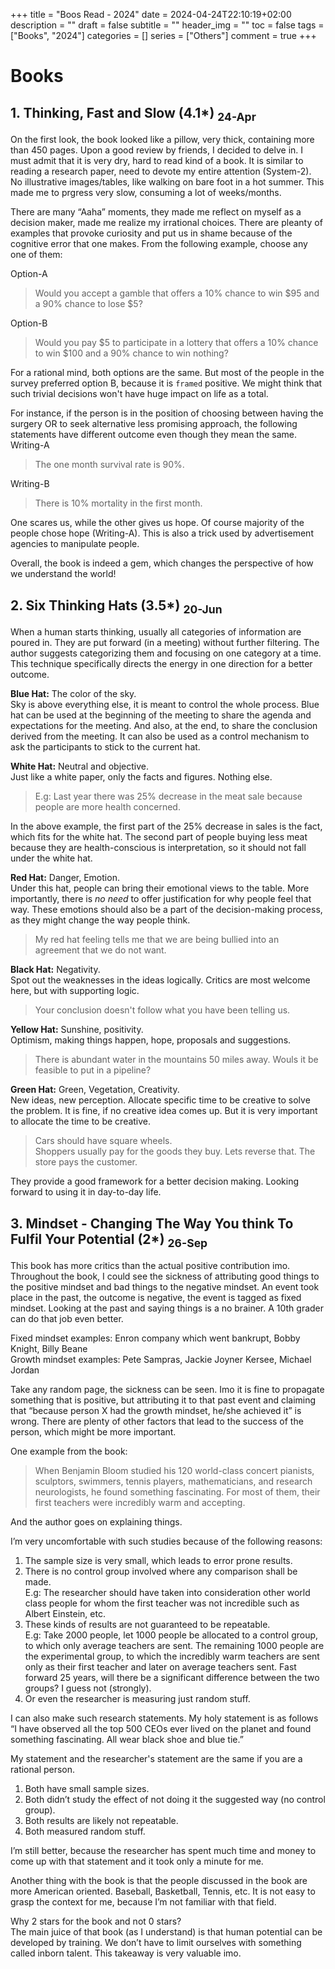 +++
title = "Boos Read - 2024"
date = 2024-04-24T22:10:19+02:00
description = ""
draft = false
subtitle = ""
header_img = ""
toc = false
tags = ["Books", "2024"]
categories = []
series = ["Others"]
comment = true
+++

# Books

## 1. Thinking, Fast and Slow (4.1*) <sub>24-Apr<sub>
On the first look, the book looked like a pillow, very thick, containing more than 450 pages.
Upon a good review by friends, I decided to delve in. I must admit that it is very dry, hard to read kind of a book.
It is similar to reading a research paper, need to devote my entire attention (System-2). 
No illustrative images/tables, like walking on bare foot in a hot summer.
This made me to prgress very slow, consuming a lot of weeks/months.

There are many “Aaha” moments, they made me reflect on myself as a decision maker, made me realize my irrational choices. 
There are pleanty of examples that provoke curiosity and put us in shame because of the cognitive error that one makes. 
From the following example, choose any one of them:

Option-A
> Would you accept a gamble that offers a 10% chance to win $95 and a 90% chance to lose $5?


Option-B
> Would you pay $5 to participate in a lottery that offers a 10% chance to win $100 and a 90% chance to win nothing?

For a rational mind, both options are the same. 
But most of the people in the survey preferred option B, because it is `framed` positive.
We might think that such trivial decisions won't have huge impact on life as a total.

For instance, if the person is in the position of choosing between having the surgery OR to seek alternative less promising approach, the following statements have different outcome even though they mean the same.
Writing-A 
> The one month survival rate is 90%.

Writing-B
> There is 10% mortality in the first month.

One scares us, while the other gives us hope. 
Of course majority of the people chose hope (Writing-A). 
This is also a trick used by advertisement agencies to manipulate people.

Overall, the book is indeed a gem, which changes the perspective of how we understand the world!

## 2. Six Thinking Hats (3.5*)  <sub>20-Jun<sub>
When a human starts thinking, usually all categories of information are poured in.
They are put forward (in a meeting) without further filtering.
The author suggests categorizing them and focusing on one category at a time.
This technique specifically directs the energy in one direction for a better outcome.

**Blue Hat:** The color of the sky.  
Sky is above everything else, it is meant to control the whole process.
Blue hat can be used at the beginning of the meeting to share the agenda and expectations for the meeting.
And also, at the end, to share the conclusion derived from the meeting.
It can also be used as a control mechanism to ask the participants to stick to the current hat.

**White Hat:** Neutral and objective.  
Just like a white paper, only the facts and figures. Nothing else.
> E.g: Last year there was 25% decrease in the meat sale because people are more health concerned.  

In the above example, the first part of the 25% decrease in sales is the fact, which fits for the white hat.
The second part of people buying less meat because they are health-conscious is interpretation, so it should not fall under the white hat.

**Red Hat:** Danger, Emotion.  
Under this hat, people can bring their emotional views to the table.
More importantly, there is *no need* to offer justification for why people feel that way.
These emotions should also be a part of the decision-making process, as they might change the way people think.  
> My red hat feeling tells me that we are being bullied into an agreement that we do not want.

**Black Hat:** Negativity.  
Spot out the weaknesses in the ideas logically. Critics are most welcome here, but with supporting logic.  
> Your conclusion doesn't follow what you have been telling us.

**Yellow Hat:** Sunshine, positivity.  
Optimism, making things happen, hope, proposals and suggestions.  
> There is abundant water in the mountains 50 miles away. Wouls it be feasible to put in a pipeline?  

**Green Hat:** Green, Vegetation, Creativity.  
New ideas, new perception. Allocate specific time to be creative to solve the problem.
It is fine, if no creative idea comes up. But it is very important to allocate the time to be creative.
> Cars should have square wheels.  
> Shoppers usually pay for the goods they buy. Lets reverse that. The store pays the customer.


They provide a good framework for a better decision making. Looking forward to using it in day-to-day life.  

## 3. Mindset - Changing The Way You think To Fulfil Your Potential (2*)  <sub>26-Sep<sub>
This book has more critics than the actual positive contribution imo.
Throughout the book,  I could see the sickness of attributing good things to the positive mindset and bad things to the negative mindset. 
An event took place in the past, the outcome is negative, the event is tagged as fixed mindset. 
Looking at the past and saying things is a no brainer. 
A 10th grader can do that job even better.  

Fixed mindset examples: Enron company which went bankrupt, Bobby Knight, Billy Beane  
Growth mindset examples: Pete Sampras, Jackie Joyner Kersee, Michael Jordan 

Take any random page, the sickness can be seen. 
Imo it is fine to propagate something that is positive, but attributing it to that past event and claiming that “because person X had the growth mindset, he/she achieved it” is wrong. 
There are plenty of other factors that lead to the success of the person, which might be more important.  

One example from the book:  

> When Benjamin Bloom studied his 120 world-class concert pianists, sculptors, swimmers, tennis players, mathematicians, and research neurologists, he found something fascinating. 
> For most of them, their first teachers were incredibly warm and accepting.

And the author goes on explaining things. 

I’m very uncomfortable with such studies because of the following reasons:
1. The sample size is very small, which leads to error prone results.
2. There is no control group involved where any comparison shall be made.   
    E.g: The researcher should have taken into consideration other world class people for whom the first teacher was not incredible such as Albert Einstein, etc.
3. These kinds of results are not guaranteed to be repeatable.   
    E.g: Take 2000 people, let 1000 people be allocated to a control group, to which only average teachers are sent. 
	The remaining 1000 people are the experimental group, to which the incredibly warm teachers are sent only as their first teacher and later on average teachers sent. 
	Fast forward 25 years, will there be a significant difference between the two groups? I guess not (strongly). 
4. Or even the researcher is measuring just random stuff.

I can also make such research statements. My holy statement is as follows “I have observed all the top 500 CEOs ever lived on the planet and found something fascinating. All wear black shoe and blue tie.”

My statement and the researcher's statement are the same if you are a rational person.
1. Both have small sample sizes.
2. Both didn’t study the effect of not doing it the suggested way (no control group).
3. Both results are likely not repeatable.
4. Both measured random stuff.  

I’m still better, because the researcher has spent much time and money to come up with that statement and it took only a minute for me.

Another thing with the book is that the people discussed in the book are more American oriented. Baseball, Basketball, Tennis, etc. 
It is not easy to grasp the context for me, because I’m not familiar with that field.

Why 2 stars for the book and not 0 stars?  
The main juice of that book (as I understand) is that human potential can be developed by training. 
We don’t have to limit ourselves with something called inborn talent. This takeaway is very valuable imo.
